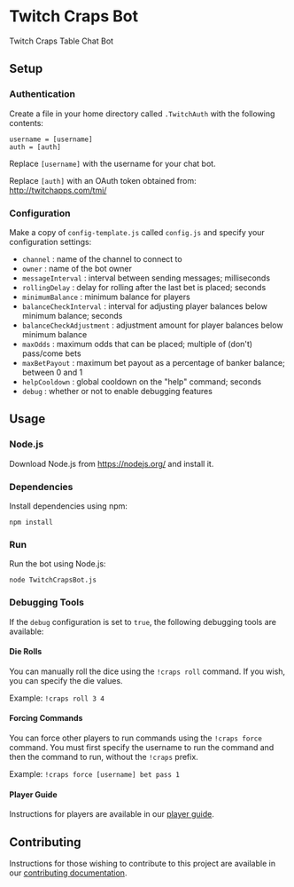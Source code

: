 # Twitch Craps Bot

Twitch Craps Table Chat Bot

## Setup

### Authentication

Create a file in your home directory called `.TwitchAuth` with the following contents:

```
username = [username]
auth = [auth]
```

Replace `[username]` with the username for your chat bot.

Replace `[auth]` with an OAuth token obtained from: <http://twitchapps.com/tmi/>

### Configuration

Make a copy of `config-template.js` called `config.js` and specify your configuration settings:

* `channel` : name of the channel to connect to
* `owner` : name of the bot owner
* `messageInterval` : interval between sending messages; milliseconds
* `rollingDelay` : delay for rolling after the last bet is placed; seconds
* `minimumBalance` : minimum balance for players
* `balanceCheckInterval` : interval for adjusting player balances below minimum balance; seconds
* `balanceCheckAdjustment` : adjustment amount for player balances below minimum balance
* `maxOdds` : maximum odds that can be placed; multiple of (don't) pass/come bets
* `maxBetPayout` : maximum bet payout as a percentage of banker balance; between 0 and 1
* `helpCooldown` : global cooldown on the "help" command; seconds
* `debug` : whether or not to enable debugging features

## Usage

### Node.js

Download Node.js from <https://nodejs.org/> and install it.

### Dependencies

Install dependencies using npm:

```Shell
npm install
```

### Run

Run the bot using Node.js:

```Shell
node TwitchCrapsBot.js
```

### Debugging Tools

If the `debug` configuration is set to `true`, the following debugging tools are available:

#### Die Rolls

You can manually roll the dice using the `!craps roll` command.
If you wish, you can specify the die values.

Example: `!craps roll 3 4`

#### Forcing Commands

You can force other players to run commands using the `!craps force` command.
You must first specify the username to run the command and then the command to run, without the `!craps` prefix.

Example: `!craps force [username] bet pass 1`

#### Player Guide

Instructions for players are available in our [player guide](guide.md).

## Contributing

Instructions for those wishing to contribute to this project are available in our
[contributing documentation](contributing.md).

